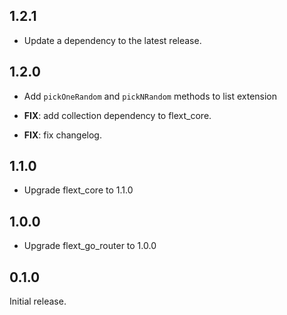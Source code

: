 ## 1.2.1

 - Update a dependency to the latest release.

## 1.2.0

 - Add `pickOneRandom` and `pickNRandom` methods to list extension

 - **FIX**: add collection dependency to flext_core.
 - **FIX**: fix changelog.

## 1.1.0

- Upgrade flext_core to 1.1.0

## 1.0.0

- Upgrade flext_go_router to 1.0.0

## 0.1.0

Initial release.
